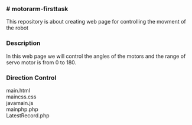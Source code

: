 <h3># motorarm-firsttask</h3>
This repository is about creating web page for controlling the movment of the robot 

<h3>Description</h3>
In this web page we will control the angles of the motors and the range of servo motor is from 0 to 180.

<h3>Direction Control</h3>
main.html<br>
maincss.css<br>
javamain.js<br>
mainphp.php<br>
LatestRecord.php<br>
